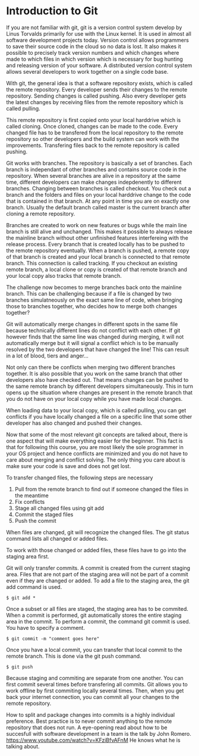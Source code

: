 # Introduction to Git

If you are not familiar with git, git is a version control system develop by Linus Torvalds primarily for
use with the Linux kernel. It is used in almost all software development projects today. Version control
allows programmers to save their source code in the cloud so no data is lost. It also makes it possible
to precisely track version numbers and which changes where made to which files in which version which is
necessary for bug hunting and releasing version of your software. A distributed version control system
allows several developers to work together on a single code base.

With git, the general idea is that a software repository exists, which is called the remote repository.
Every developer sends their changes to the remote repository. Sending changes is called pushing. Also every
developer gets the latest changes by receiving files from the remote repository which is called pulling.

This remote repository is first copied onto your local harddrive which is called cloning.
Once cloned, changes can be made to the code. Every changed file has to be transfered from
the local repository to the remote repository so other developers and the build system can
work with the improvements. Transfering files back to the remote repository is called pushing.

Git works with branches. The repository is basically a set of branches. Each branch is independant of
other branches and contains source code in the repository. When several branches are alive in a
repository at the same time, different developers can make changes indepdenently to different branches.
Changing between branches is called checkout. You check out a branch and the folders and files on
your local harddrive change to the code that is contained in that branch. At any point in time you
are on exactly one branch. Usually the default branch called master is the current branch after cloning
a remote repository.

Branches are created to work on new features or bugs while the main line branch is still alive
and unchanged. This makes it possible to always release the mainline branch without other unfinished
features interfereing with the release process. Every branch that is created locally has to be pushed
to the remote repository eventually. When a branch is pushed, a remote copy of that branch is created
and your local branch is connected to that remote branch. This connection is called tracking. If you
checkout an existing remote branch, a local clone or copy is created of that remote branch and your
local copy also tracks that remote branch.

The challenge now becomes to merge branches back onto the
mainline branch. This can be challenging because if a file is changed by two branches simulatneously
on the exact same line of code, when bringing those to branches together, who decides how to
merge both changes together?

Git will automatically merge changes in different spots in the same file
because technically different lines do not conflict with each other. If git however finds that the same line
was changed during merging, it will not automatically merge but it will signal a conflict which is
to be manually resolved by the two developers that have changed the line! This can result in a lot of
blood, tiers and anger...

Not only can there be conflicts when merging two different branches together. It is also possible
that you work on the same branch that other developers also have checked out. That means changes can be
pushed to the same remote branch by different developers simultaneously. This in turn opens up the
situation where changes are present in the remote branch that you do not have on your local copy
while you have made local changes.

When loading data to your local copy, which is called pulling, you can get conflicts if you have
locally changed a file on a specific line that some other developer has also changed and pushed their
changes.

Now that some of the most relevant git concepts are talked about, there is one aspect that will make
everything easier for the beginner. This fact is that for following this course, you are most likely
the sole programmer in your OS project and hence conflicts are minimized and you do not have to care
about merging and conflict solving. The only thing you care about is make sure your code is save and
does not get lost.

To transfer changed files, the following steps are necessary

1. Pull from the remote branch to find out if someone changed the files in the meantime
2. Fix conflicts
3. Stage all changed files using git add
4. Commit the staged files
5. Push the commit

When files are changed, git will recognize the changed files.
The git status command lists all changed or added files.

To work with those changed or added files, these files have to go into the staging area first.

Git will only transfer commits. A commit is created from the current staging area.
Files that are not part of the staging area will not be part of a commit even if they are changed or added.
To add a file to the staging area, the git add command is used.

```
$ git add *
```

Once a subset or all files are staged, the staging area has to be commited.
When a commit is performed, git automatically stores the entire staging area in the commit.
To perform a commit, the command git commit is used. You have to specify a comment.

```
$ git commit -m "comment goes here"
```

Once you have a local commit, you can transfer that local commit to the remote branch. This is done via the
git push command.

```
$ git push
```

Because staging and commiting are separate from one another. You can first commit several times before transfering
all commits. Git allows you to work offline by first commiting locally several times. Then, when you get back
your internet connection, you can commit all your changes to the remote repository.

How to split and package changes into commits is a highly individual preference. Best practice is to never commit
anything to the remote repository that does not run. A eye-opening read about how to be succesfull with
software development in a team is the talk by John Romero. https://www.youtube.com/watch?v=KFziBfvAFnM
He knows what he is talking about.
